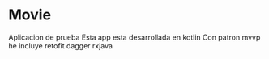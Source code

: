 # Movie
Aplicacion de prueba
Esta app esta desarrollada en kotlin
Con patron mvvp he incluye retofit dagger rxjava

